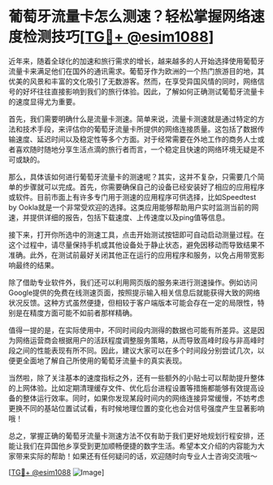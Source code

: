# 葡萄牙流量卡怎么测速？轻松掌握网络速度检测技巧[[TG💪+ @esim1088](https://t.me/s/esim1088)]

近年来，随着全球化的加速和旅行需求的增长，越来越多的人开始选择使用葡萄牙流量卡来满足他们在国外的通讯需求。葡萄牙作为欧洲的一个热门旅游目的地，其优美的风景和丰富的文化吸引了无数游客。然而，在享受异国风情的同时，网络信号的好坏往往直接影响到我们的旅行体验。因此，了解如何正确测试葡萄牙流量卡的速度显得尤为重要。

首先，我们需要明确什么是流量卡测速。简单来说，流量卡测速就是通过特定的方法和技术手段，来评估你的葡萄牙流量卡所提供的网络连接质量。这包括了数据传输速度、延迟时间以及稳定性等多个方面。对于经常需要在外地工作的商务人士或者喜欢随时随地分享生活点滴的旅行者而言，一个稳定且快速的网络环境无疑是不可或缺的。

那么，具体该如何进行葡萄牙流量卡的测速呢？其实，这并不复杂，只需要几个简单的步骤就可以完成。首先，你需要确保自己的设备已经安装好了相应的应用程序或软件。目前市面上有许多专门用于测速的应用程序可供选择，比如Speedtest by Ookla就是一个非常受欢迎的选择。这类应用能够帮助用户实时监测当前的网速，并提供详细的报告，包括下载速度、上传速度以及ping值等信息。

接下来，打开你所选中的测速工具，点击开始测试按钮即可自动启动测量过程。在这个过程中，请尽量保持手机或其他设备处于静止状态，避免因移动而导致结果不准确。此外，在测试前最好关闭其他正在运行的应用程序和服务，以免占用带宽影响最终的结果。

除了借助专业软件外，我们还可以利用网页版的服务来进行测速操作。例如访问Google提供的免费在线测速页面，按照提示输入相关信息后就能获得大致的网络状况反馈。这种方式虽然便捷，但相较于客户端版本可能会存在一定的局限性，特别是在精度方面可能不如前者那样精确。

值得一提的是，在实际使用中，不同时间段内测得的数据也可能有所差异。这是因为网络运营商会根据用户的活跃程度调整服务策略，从而导致高峰时段与非高峰时段之间的性能表现有所不同。因此，建议大家可以在多个时间段分别尝试几次，以便更全面地了解自己所使用的葡萄牙流量卡的真实表现。

当然啦，除了关注基本的速度指标之外，还有一些额外的小贴士可以帮助提升整体的上网体验。比如定期清理缓存文件、优化后台进程设置等措施都能够有效提高设备的整体运行效率。同时，如果你发现某段时间内的网络连接异常缓慢，不妨考虑更换不同的基站位置试试看，有时候地理位置的变化也会对信号强度产生显著影响哦！

总之，掌握正确的葡萄牙流量卡测速方法不仅有助于我们更好地规划行程安排，还能让我们在异国他乡享受到更加顺畅便捷的数字生活。希望本文介绍的内容能为大家带来实际的帮助！如果还有任何疑问的话，欢迎随时向专业人士咨询交流哦～

[[TG💪+ @esim1088](https://t.me/s/esim1088) ![Image](https://i.postimg.cc/4NQfJmqS/Snipaste-2025-05-13-00-14-12.png)]